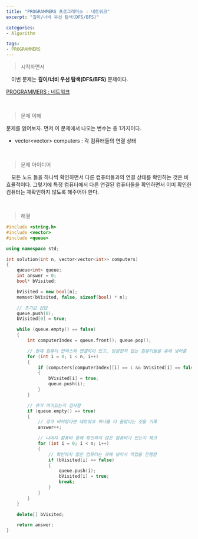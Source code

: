 ```yaml
---
title: "PROGRAMMERS 프로그래머스 : 네트워크"
excerpt: "깊이/너비 우선 탐색(DFS/BFS)"

categories:
- Algorithm

tags:
- PROGRAMMERS
---
```


> 시작하면서

　이번 문제는 **깊이/너비 우선 탐색(DFS/BFS)** 문제이다.

[PROGRAMMERS : 네트워크](https://programmers.co.kr/learn/courses/30/lessons/43162)    

​    

> 문제 이해

   문제를 읽어보자. 먼저 이 문제에서 나오는 변수는 총 1가지이다.

- vector<vector<int>> computers : 각 컴퓨터들의 연결 상태

​    

> 문제 아이디어

　모든 노드 들을 하나씩 확인하면서 다른 컴퓨터들과의 연결 상태를 확인하는 것은 비효율적이다. 그렇기에 특정 컴퓨터에서 다른 연결된 컴퓨터들을 확인하면서 이미 확인한 컴퓨터는 재확인하지 않도록 해주어야 한다.

​    

>해결

```c++
#include <string.h>
#include <vector>
#include <queue>

using namespace std;

int solution(int n, vector<vector<int>> computers)
{
    queue<int> queue;
    int answer = 0;
    bool* bVisited;

    bVisited = new bool[n];
    memset(bVisited, false, sizeof(bool) * n);

    // 초기값 삽입
    queue.push(0);
    bVisited[0] = true;

    while (queue.empty() == false)
    {
        int computerIndex = queue.front(); queue.pop();

        // 현재 컴퓨터 인덱스와 연결되어 있고, 방문한적 없는 컴퓨터들을 큐에 넣어줌
        for (int i = 0; i < n; i++)
        {
            if (computers[computerIndex][i] == 1 && bVisited[i] == false)
            {
                bVisited[i] = true;
                queue.push(i);
            }
        }

        // 큐가 비어있는지 검사함
        if (queue.empty() == true)
        {
            // 큐가 비어있다면 네트워크 하나를 다 돌았다는 것을 기록
            answer++;

            // 나머지 컴퓨터 중에 확인하지 않은 컴퓨터가 있는지 체크
            for (int i = 0; i < n; i++)
            {
                // 확인하지 않은 컴퓨터는 큐에 넣어서 작업을 진행함
                if (bVisited[i] == false)
                {
                    queue.push(i);
                    bVisited[i] = true;
                    break;
                }
            }
        }
    }

    delete[] bVisited;

    return answer;
}
```
